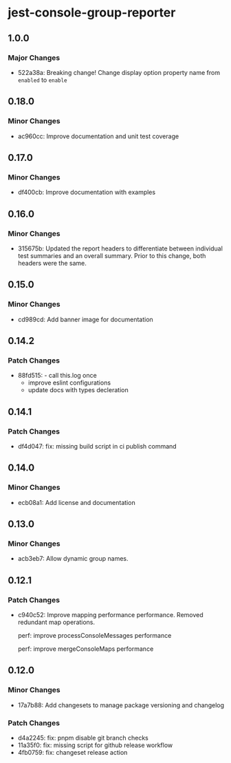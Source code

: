 # jest-console-group-reporter

## 1.0.0

### Major Changes

- 522a38a: Breaking change!
  Change display option property name from `enabled` to `enable`

## 0.18.0

### Minor Changes

- ac960cc: Improve documentation and unit test coverage

## 0.17.0

### Minor Changes

- df400cb: Improve documentation with examples

## 0.16.0

### Minor Changes

- 315675b: Updated the report headers to differentiate between individual test summaries and an overall summary. Prior to this change, both headers were the same.

## 0.15.0

### Minor Changes

- cd989cd: Add banner image for documentation

## 0.14.2

### Patch Changes

- 88fd515: - call this.log once
  - improve eslint configurations
  - update docs with types decleration

## 0.14.1

### Patch Changes

- df4d047: fix: missing build script in ci publish command

## 0.14.0

### Minor Changes

- ecb08a1: Add license and documentation

## 0.13.0

### Minor Changes

- acb3eb7: Allow dynamic group names.

## 0.12.1

### Patch Changes

- c940c52: Improve mapping performance performance. Removed redundant map operations.

  perf: improve processConsoleMessages performance

  perf: improve mergeConsoleMaps performance

## 0.12.0

### Minor Changes

- 17a7b88: Add changesets to manage package versioning and changelog

### Patch Changes

- d4a2245: fix: pnpm disable git branch checks
- 11a35f0: fix: missing script for github release workflow
- 4fb0759: fix: changeset release action
